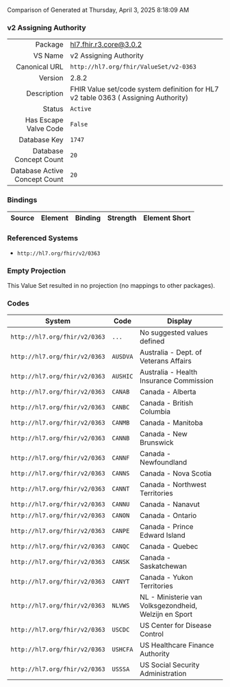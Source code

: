 Comparison of 
Generated at Thursday, April 3, 2025 8:18:09 AM

### v2 Assigning Authority

|      |     |
| ---: | --- |
| Package | hl7.fhir.r3.core@3.0.2 |
| VS Name | v2 Assigning Authority |
| Canonical URL | `http://hl7.org/fhir/ValueSet/v2-0363` |
| Version | 2.8.2 |
| Description | FHIR Value set/code system definition for HL7 v2 table 0363 ( Assigning Authority) |
| Status | `Active` |
| Has Escape Valve Code | `False` |
| Database Key | `1747` |
| Database Concept Count | `20` |
| Database Active Concept Count | `20` |
### Bindings

| Source | Element | Binding | Strength | Element Short |
| ------ | ------- | ------- | -------- | ------------- |

### Referenced Systems

* `http://hl7.org/fhir/v2/0363`
### Empty Projection

This Value Set resulted in no projection (no mappings to other packages).

### Codes

| System | Code | Display |
| ------ | ---- | ------- |
| `http://hl7.org/fhir/v2/0363` | `...` | No suggested values defined |
| `http://hl7.org/fhir/v2/0363` | `AUSDVA` | Australia - Dept. of Veterans Affairs |
| `http://hl7.org/fhir/v2/0363` | `AUSHIC` | Australia - Health Insurance Commission |
| `http://hl7.org/fhir/v2/0363` | `CANAB` | Canada - Alberta |
| `http://hl7.org/fhir/v2/0363` | `CANBC` | Canada - British Columbia |
| `http://hl7.org/fhir/v2/0363` | `CANMB` | Canada - Manitoba |
| `http://hl7.org/fhir/v2/0363` | `CANNB` | Canada - New Brunswick |
| `http://hl7.org/fhir/v2/0363` | `CANNF` | Canada - Newfoundland |
| `http://hl7.org/fhir/v2/0363` | `CANNS` | Canada - Nova Scotia |
| `http://hl7.org/fhir/v2/0363` | `CANNT` | Canada - Northwest Territories |
| `http://hl7.org/fhir/v2/0363` | `CANNU` | Canada - Nanavut |
| `http://hl7.org/fhir/v2/0363` | `CANON` | Canada - Ontario |
| `http://hl7.org/fhir/v2/0363` | `CANPE` | Canada - Prince Edward Island |
| `http://hl7.org/fhir/v2/0363` | `CANQC` | Canada - Quebec |
| `http://hl7.org/fhir/v2/0363` | `CANSK` | Canada - Saskatchewan |
| `http://hl7.org/fhir/v2/0363` | `CANYT` | Canada - Yukon Territories |
| `http://hl7.org/fhir/v2/0363` | `NLVWS` | NL - Ministerie van Volksgezondheid, Welzijn en Sport |
| `http://hl7.org/fhir/v2/0363` | `USCDC` | US Center for Disease Control |
| `http://hl7.org/fhir/v2/0363` | `USHCFA` | US Healthcare Finance Authority |
| `http://hl7.org/fhir/v2/0363` | `USSSA` | US Social Security Administration |
